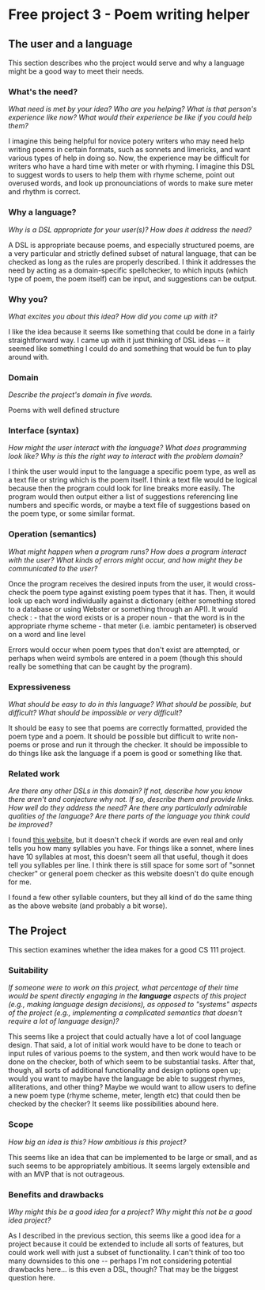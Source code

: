 # Free project 3 - Poem writing helper

## The user and a language
This section describes who the project would serve and why a language might be a
good way to meet their needs.


### What's the need?
_What need is met by your idea? Who are you helping? What is that person's
experience like now? What would their experience be like if you could help 
them?_

I imagine this being helpful for novice potery writers who may need help writing poems in certain formats, such as sonnets and limericks, and want various types of help in doing so. Now, the experience may be difficult for writers who have a hard time with meter or with rhyming. I imagine this DSL to suggest words to users to help them with rhyme scheme, point out overused words, and look up pronounciations of words to make sure meter and rhythm is correct.


### Why a language?
_Why is a DSL appropriate for your user(s)? How does it address the need?_

A DSL is appropriate because poems, and especially structured poems, are a very particular and strictly defined subset of natural language, that can be checked as long as the rules are properly described. I think it addresses the need by acting as a domain-specific spellchecker, to which inputs (which type of poem, the poem itself) can be input, and suggestions can be output.

### Why you?
_What excites you about this idea? How did you come up with it?_

I like the idea because it seems like something that could be done in a fairly straightforward way. I came up with it just thinking of DSL ideas -- it seemed like something I could do and something that would be fun to play around with.

### Domain
_Describe the project's domain in five words._

Poems with well defined structure


### Interface (syntax)
_How might the user interact with the language? What does programming look 
like? Why is this the right way to interact with the problem domain?_ 

I think the user would input to the language a specific poem type, as well as a text file or string which is the poem itself. I think a text file would be logical because then the program could look for line breaks more easily. The program would then output either a list of suggestions referencing line numbers and specific words, or maybe a text file of suggestions based on the poem type, or some similar format.

### Operation (semantics)
_What might happen when a program runs? How does a program interact with the
user? What kinds of errors might occur, and how might they be communicated to
the user?_

Once the program receives the desired inputs from the user, it would cross-check the poem type against existing poem types that it has. Then, it would look up each word individually against a dictionary (either something stored to a database or using Webster or something through an API). It would check :
	- that the word exists or is a proper noun
	- that the word is in the appropriate rhyme scheme
	- that meter (i.e. iambic pentameter) is observed on a word and line level

Errors would occur when poem types that don't exist are attempted, or perhaps when weird symbols are entered in a poem (though this should really be something that can be caught by the program).

### Expressiveness
_What should be easy to do in this language? What should be possible, but
difficult? What should be impossible or very difficult?_

It should be easy to see that poems are correctly formatted, provided the poem type and a poem. It should be possible but difficult to write non-poems or prose and run it through the checker. It should be impossible to do things like ask the language if a poem is good or something like that.

### Related work
_Are there any other DSLs in this domain? If not, describe how you know there
aren't and conjecture why not. If so, describe them and provide links. How well 
do they address the need? Are there any particularly admirable qualities of the
language? Are there parts of the language you think could be improved?_

I found [this website](http://www.howmanysyllables.com/), but it doesn't check if words are even real and only tells you how many syllables you have. For things like a sonnet, where lines have 10 syllables at most, this doesn't seem all that useful, though it does tell you syllables per line. I think there is still space for some sort of "sonnet checker" or general poem checker as this website doesn't do quite enough for me.

I found a few other syllable counters, but they all kind of do the same thing as the above website (and probably a bit worse).

## The Project
This section examines whether the idea makes for a good CS 111 project.


### Suitability
_If someone were to work on this project, what percentage of their time would be
spent directly engaging in the **language** aspects of this project (e.g.,
making language design decisions), as opposed to "systems" aspects of the
project (e.g., implementing a complicated semantics that doesn't require a lot
of language design)?_

This seems like a project that could actually have a lot of cool language design. That said, a lot of initial work would have to be done to teach or input rules of various poems to the system, and then work would have to be done on the checker, both of which seem to be substantial tasks. After that, though, all sorts of additional functionality and design options open up; would you want to maybe have the language be able to suggest rhymes, alliterations, and other thing? Maybe we would want to allow users to define a new poem type (rhyme scheme, meter, length etc) that could then be checked by the checker? It seems like possibilities abound here.

### Scope
_How big an idea is this? How ambitious is this project?_

This seems like an idea that can be implemented to be large or small, and as such seems to be appropriately ambitious. It seems largely extensible and with an MVP that is not outrageous.

### Benefits and drawbacks
_Why might this be a good idea for a project? Why might this not be a good idea 
project?_

As I described in the previous section, this seems like a good idea for a project because it could be extended to include all sorts of features, but could work well with just a subset of functionality. I can't think of too too many downsides to this one -- perhaps I'm not considering potential drawbacks here... is this even a DSL, though? That may be the biggest question here.

